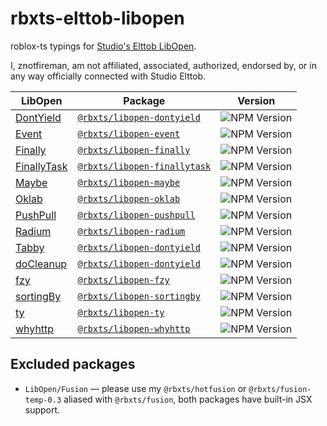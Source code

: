 # rbxts-elttob-libopen

roblox-ts typings for [Studio's Elttob LibOpen](https://github.com/elttob/LibOpen).

I, znotfireman, am not affiliated, associated, authorized, endorsed by, or in
any way officially connected with Studio Elttob.

| LibOpen | Package | Version |
|--------|---------|---------|
| [DontYield](https://github.com/Elttob/LibOpen/tree/main/LibOpen/DontYield) | [`@rbxts/libopen-dontyield`](https://www.npmjs.com/package/@rbxts/libopen-dontyield) | ![NPM Version](https://img.shields.io/npm/v/%40rbxts%2Flibopen-dontyield) |
| [Event](https://github.com/Elttob/LibOpen/tree/main/LibOpen/Event) | [`@rbxts/libopen-event`](https://www.npmjs.com/package/@rbxts/libopen-event) | ![NPM Version](https://img.shields.io/npm/v/%40rbxts%2Flibopen-event) |
| [Finally](https://github.com/Elttob/LibOpen/tree/main/LibOpen/Finally) | [`@rbxts/libopen-finally`](https://www.npmjs.com/package/@rbxts/libopen-finally) | ![NPM Version](https://img.shields.io/npm/v/%40rbxts%2Flibopen-finally) |
| [FinallyTask](https://github.com/Elttob/LibOpen/tree/main/LibOpen/FinallyTask) | [`@rbxts/libopen-finallytask`](https://www.npmjs.com/package/@rbxts/libopen-finallytask) | ![NPM Version](https://img.shields.io/npm/v/%40rbxts%2Flibopen-finallytask) |
| [Maybe](https://github.com/Elttob/LibOpen/tree/main/LibOpen/Maybe) | [`@rbxts/libopen-maybe`](https://www.npmjs.com/package/@rbxts/libopen-maybe) | ![NPM Version](https://img.shields.io/npm/v/%40rbxts%2Flibopen-maybe) |
| [Oklab](https://github.com/Elttob/LibOpen/tree/main/LibOpen/Oklab) | [`@rbxts/libopen-oklab`](https://www.npmjs.com/package/@rbxts/libopen-oklab) | ![NPM Version](https://img.shields.io/npm/v/%40rbxts%2Flibopen-oklab) |
| [PushPull](https://github.com/Elttob/LibOpen/tree/main/LibOpen/PushPull) | [`@rbxts/libopen-pushpull`](https://www.npmjs.com/package/@rbxts/libopen-pushpull) | ![NPM Version](https://img.shields.io/npm/v/%40rbxts%2Flibopen-pushpull) |
| [Radium](https://github.com/Elttob/LibOpen/tree/main/LibOpen/Radium) | [`@rbxts/libopen-radium`](https://www.npmjs.com/package/@rbxts/libopen-radium) | ![NPM Version](https://img.shields.io/npm/v/%40rbxts%2Flibopen-radium) |
| [Tabby](https://github.com/Elttob/LibOpen/tree/main/LibOpen/Tabby) | [`@rbxts/libopen-dontyield`](https://www.npmjs.com/package/@rbxts/libopen-tabby) | ![NPM Version](https://img.shields.io/npm/v/%40rbxts%2Flibopen-tabby) |
| [doCleanup](https://github.com/Elttob/LibOpen/tree/main/LibOpen/doCleanup) | [`@rbxts/libopen-dontyield`](https://www.npmjs.com/package/@rbxts/libopen-docleanup) | ![NPM Version](https://img.shields.io/npm/v/%40rbxts%2Flibopen-docleanup) |
| [fzy](https://github.com/Elttob/LibOpen/tree/main/LibOpen/fzy) | [`@rbxts/libopen-fzy`](https://www.npmjs.com/package/@rbxts/libopen-fzy) | ![NPM Version](https://img.shields.io/npm/v/%40rbxts%2Flibopen-fzy) |
| [sortingBy](https://github.com/Elttob/LibOpen/tree/main/LibOpen/sortingBy) | [`@rbxts/libopen-sortingby`](https://www.npmjs.com/package/@rbxts/libopen-sortingby) | ![NPM Version](https://img.shields.io/npm/v/%40rbxts%2Flibopen-sortingby) |
| [ty](https://github.com/Elttob/LibOpen/tree/main/LibOpen/ty) | [`@rbxts/libopen-ty`](https://www.npmjs.com/package/@rbxts/libopen-ty) | ![NPM Version](https://img.shields.io/npm/v/%40rbxts%2Flibopen-ty) |
| [whyhttp](https://github.com/Elttob/LibOpen/tree/main/LibOpen/whyhttp) | [`@rbxts/libopen-whyhttp`](https://www.npmjs.com/package/@rbxts/libopen-whyhttp) | ![NPM Version](https://img.shields.io/npm/v/%40rbxts%2Flibopen-whyhttp) |


## Excluded packages

- `LibOpen/Fusion` — please use my `@rbxts/hotfusion` or
  `@rbxts/fusion-temp-0.3` aliased with `@rbxts/fusion`, both packages have
   built-in JSX support.
